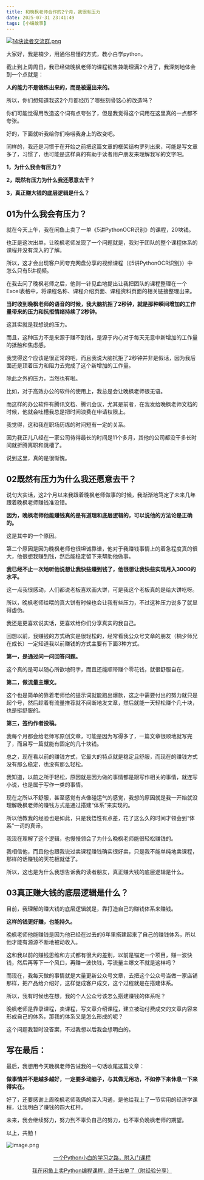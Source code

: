 ```yaml
---
title: 和晚枫老师合作的2个月，我很有压力
date: 2025-07-31 23:41:49
tags: [小编故事]
---
```

[![14块读者交流群.png](https://raw.gitcode.com/user-images/assets/5027920/48edc8fa-6d2e-4eca-9e14-d71638eadb55/14块读者交流群.png '14块读者交流群.png')](https://mp.weixin.qq.com/s?__biz=MzUzNTc5NjA4NQ==&mid=2247502200&idx=1&sn=7e543675545ac6622123af6009fdebce&scene=21#wechat_redirect)

大家好，我是楠少，用通俗易懂的方式，教小白学python。

截止到上周周日，我已经做晚枫老师的课程销售兼助理满2个月了，我深刻地体会到一个点就是：

**人的能力不是锻炼出来的，而是被逼出来的。**

所以，你们想知道我这2个月都经历了哪些刻骨铭心的改造吗？

你们可能觉得用改造这个词有点夸张了，但是我觉得这个词用在这里真的一点都不夸张。

好的，下面就听我给你们唠唠我身上的改变吧。

同样的，我还是习惯于在开始之前把这篇文章的框架结构罗列出来，可能是写文章多了，习惯了，也可能是这样真的有助于读者用户朋友来理解我写的文字吧。

**1，为什么我会有压力？**

**2，既然有压力为什么我还愿意去干？**

**3，真正赚大钱的底层逻辑是什么？**

## 01为什么我会有压力？
就在今天上午，我在闲鱼上卖了一单《5讲PythonOCR识别》的课程，20块钱。

也正是这次出单，让晚枫老师发现了一个问题就是，我对于团队的整个课程体系的课程并没有深入的了解。

所以，这才会出现客户问夸克网盘分享的视频课程（《5讲PythonOCR识别》）中怎么只有5讲视频。

在我去问了晚枫老师之后，他则一针见血地提出让我把团队的课程整理在一个Excel表格中，将课程名称、课程介绍页面、课程资料页面的相关链接整理出来。

**当时收到晚枫老师的语音的时候，我大脑抗拒了2秒钟，就是那种瞬间增加的工作量带来的压力和抗拒情绪持续了2秒钟。**

这其实就是我想说的压力。

而且，这种压力不是来源于赚不到钱，是源于内心对于每天无意中新增加的工作量的抵触和焦虑感。

我觉得这个应该是很正常的吧，而且我说大脑抗拒了2秒钟并非是假话，因为我后面还是顶着压力和阻力去完成了这个新增加的工作量。

除此之外的压力，当然也有啦。

比如，对于高效办公的软件的使用上，我总是会让晚枫老师很无语。

而这样的办公软件有腾讯文档、腾讯会议，尤其是前者，在我发给晚枫老师文档的时候，他就会吐槽我总是把时间浪费在申请权限上。

我觉得，这和我在职场历练的时间短有一定的关系。

因为我正儿八经在一家公司待得最长的时间是11个多月，其他的公司都没干多长时间就折腾离职和跳槽了。

说到这里，真的是很惭愧。

## 02既然有压力为什么我还愿意去干？
说句大实话，这2个月以来我跟着晚枫老师做事的时候，我渐渐地笃定了未来几年跟着晚枫老师赚钱准没错。

**因为，晚枫老师他能赚钱真的是有道理和底层逻辑的，可以说他的方法论是正确的。**

这是其中的一个原因。

第二个原因是因为晚枫老师也很坦诚靠谱，他对于我赚钱事情上的着急程度真的很大，他很想我赚到钱，然后能稳定留下来帮助他做事。

**我已经不止一次地听他说想让我快些赚到钱了，他很想让我快些实现月入3000的水平。**

这一点我很感动，人们都说老板喜欢画大饼，可是我这个老板真的是给大饼吃呀。

所以，晚枫老师给喂的真大饼有时候也会让我有些压力，不过这种压力说多了就显得虚伪。

我还是更喜欢说实话，更喜欢给你们分享真实的我自己。

回想以前，我赚钱的方式确实是很轻松的，经常看我公众号文章的朋友（楠少师兄在成长）一定知道我以前赚钱的方式主要有下面3种方式。

**第一，是通过问一问回答问题。**

这个真的是可以随心所欲地码字，而且还能顺带赚个零花钱，就很舒服自在，

**第二，做流量主爆文。**

这个也是简单的靠着老师给的提示词就能跑出爆款，这之中需要付出的努力就只是起个号，然后趁着有流量推荐就不间断地发文章，然后就能一天轻松赚个几十块，也是挺舒服的。

**第三，签约作者投稿。**

我每个月都会给老师写原创文章，可能是因为写得多了，一篇文章很顺地就写完了，而且写一篇就能有固定的几十块钱。

总之，现在看以前的赚钱方式，它最大的特点就是稳定且舒服，而现在的赚钱方式没有那么稳定，也没有那么轻松。

我知道，以前之所于轻松，原因就是因为做的事情都是跟写作相关的事情，就连写小说，也是属于写作一类的事情。

现在之所以不舒服，甚至感觉有点像碰运气的感觉，我想的原因就是我一开始就没理解晚枫老师的赚钱方式是通过搭建“体系”来实现的。

所以他教我的经验也是如此，只是我悟性有点差，花了这么久的时间才领会到“体系”一词的真谛。

我现在理解了这个逻辑，也慢慢领会了为什么晚枫老师能很轻松赚钱的。

我相信他，而且他也跟我说过卖课程赚钱确实很好卖，只是我不能单纯地卖课程，那样的话赚钱的天花板就低了。

所以，这也是为什么我想告诉我的读者朋友，真正赚大钱的底层逻辑是什么。

## 03真正赚大钱的底层逻辑是什么？
目前，我理解的赚大钱的底层逻辑就是，靠打造自己的赚钱体系来赚钱。

**这样的钱更好赚，也能持久。**

晚枫老师他能赚钱是因为他已经在过去的6年里搭建起来了自己的赚钱体系，所以他才能有源源不断地被动收入。

这和我以前的赚钱思维和方式都有很大的差别，以前是锚定一个项目，赚一波快钱，然后再等下一个风口，再赚一波快钱，写流量主爆文不就是这样吗？

而现在，我每天做的事情就是大量更新公众号文章，去把这个公众号当做一家店铺那样，把产品给介绍好，这样促成客户成交，这个过程就是在搭建体系。

所以，我有时候也在想，我的个人公众号该怎么搭建赚钱的体系呢？

晚枫老师是靠录课程，卖课程，写文章介绍课程，建立被动付费成交的文章内容来形成自己的体系，那我的体系又是怎么形成的呢？

这个问题我暂时没答案，不过我想以后我会想明白的。

## 写在最后：
最后，我想用今天晚枫老师告诫我的一句话收尾这篇文章：

**做事情并不是越多越好，一定要多动脑子，与其做无用功，不如停下来休息一下来得实在。**

好了，还要感谢上周晚枫老师我俩的深入沟通，是他给我上了一节实用的经济学课程，让我明白了赚钱的四大杠杆。

未来，我会继续努力，努力到不辜负自己的努力，也不辜负晚枫老师的期望。

以上，共勉！

![image.png](https://raw.gitcode.com/user-images/assets/5027920/665afe7b-9876-4c32-b433-522b8f8f2f9e/image.png 'image.png')
<center>
  
[一个Python小白的学习之路，附入门课程](https://mp.weixin.qq.com/s?__biz=MzUzNTc5NjA4NQ==&mid=2247502329&idx=1&sn=d8ffdbd41689302b30fa4b1f985f23cc&scene=21#wechat_redirect)

[我在闲鱼上卖Python编程课程，终于出单了（附经验分享）](https://mp.weixin.qq.com/s?__biz=MzUzNTc5NjA4NQ==&mid=2247502368&idx=1&sn=0b2c9f9c25bc4766309373e6e710784f&scene=21#wechat_redirect)